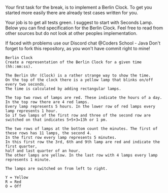 Your first task for the break, is to implement a Berlin Clock.
To get you started more easily there are already test cases written for you.

Your job is to get all tests green. I suggest to start with Seconds Lamp.
Below you can find specification for the Berlin Clock. Feel free to read from 
other sources but do not look at other peoples implementation.

If faced with problems use our Discord chat @Coders School - Java
Don't forget to fork this repository, as you won't have commit right to mine!
  
    
    Berlin Clock
    Create a representation of the Berlin Clock for a given time (hh::mm:ss).
    
    The Berlin Uhr (Clock) is a rather strange way to show the time.
    On the top of the clock there is a yellow lamp that blinks on/off every two seconds.
    The time is calculated by adding rectangular lamps.
    
    The top two rows of lamps are red. These indicate the hours of a day. In the top row there are 4 red lamps.
    Every lamp represents 5 hours. In the lower row of red lamps every lamp represents 1 hour.
    So if two lamps of the first row and three of the second row are switched on that indicates 5+5+3=13h or 1 pm.
    
    The two rows of lamps at the bottom count the minutes. The first of these rows has 11 lamps, the second 4.
    In the first row every lamp represents 5 minutes.
    In this first row the 3rd, 6th and 9th lamp are red and indicate the first quarter, 
    half and last quarter of an hour.
    The other lamps are yellow. In the last row with 4 lamps every lamp represents 1 minute.
    
    The lamps are switched on from left to right.
    
    Y = Yellow
    R = Red
    O = Off